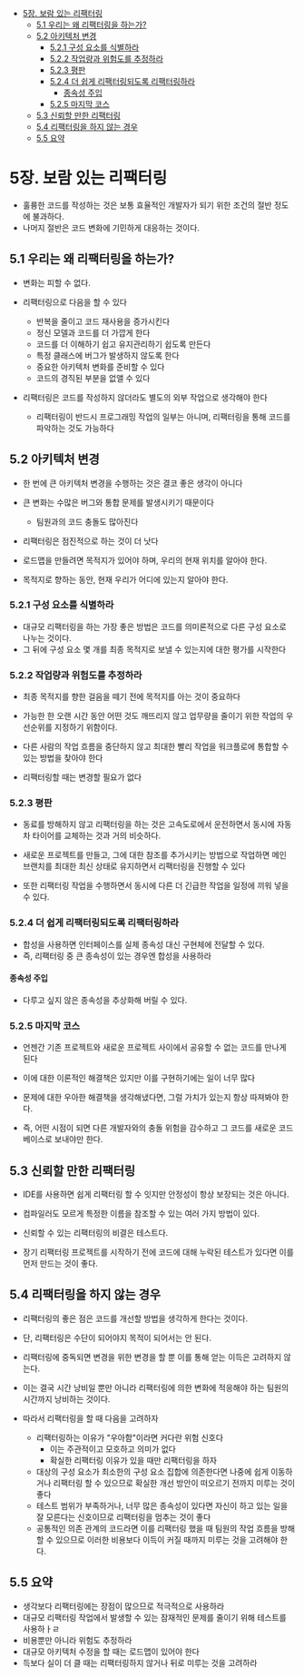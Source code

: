 - [5장. 보람 있는 리팩터링](#5---)
    - [5.1 우리는 왜 리팩터링을 하는가?](#51----)
    - [5.2 아키텍처 변경](#52--)
        - [5.2.1 구성 요소를 식별하라](#521---)
        - [5.2.2 작업량과 위험도를 추정하라](#522---)
        - [5.2.3 평판](#523-)
        - [5.2.4 더 쉽게 리팩터링되도록 리팩터링하라](#524----)
            - [종속성 주입](#-)
        - [5.2.5 마지막 코스](#525--)
    - [5.3 신뢰할 만한 리팩터링](#53---)
    - [5.4 리팩터링을 하지 않는 경우](#54----)
    - [5.5 요약](#55-)

# 5장. 보람 있는 리팩터링

- 훌륭한 코드를 작성하는 것은 보통 효율적인 개발자가 되기 위한 조건의 절반 정도에 불과하다.
- 나머지 절반은 코드 변화에 기민하게 대응하는 것이다.

## 5.1 우리는 왜 리팩터링을 하는가?

- 변화는 피할 수 없다.
- 리팩터링으로 다음을 할 수 있다
    - 반복을 줄이고 코드 재사용을 증가시킨다
    - 정신 모델과 코드를 더 가깝게 한다
    - 코드를 더 이해하기 쉽고 유지관리하기 쉽도록 만든다
    - 특정 클래스에 버그가 발생하지 않도록 한다
    - 중요한 아키텍처 변화를 준비할 수 있다
    - 코드의 경직된 부분을 없앨 수 있다


- 리팩터링은 코드를 작성하지 않더라도 별도의 외부 작업으로 생각해야 한다
    - 리팩터링이 반드시 프로그래밍 작업의 일부는 아니며, 리팩터링을 통해 코드를 파악하는 것도 가능하다

## 5.2 아키텍처 변경

- 한 번에 큰 아키텍처 변경을 수행하는 것은 결코 좋은 생각이 아니다
- 큰 변화는 수많은 버그와 통합 문제를 발생시키기 때문이다
    - 팀원과의 코드 충돌도 많아진다
- 리팩터링은 점진적으로 하는 것이 더 낫다


- 로드맵을 만들려면 목적지가 있어야 하며, 우리의 현재 위치를 알아야 한다.
- 목적지로 향하는 동안, 현재 우리가 어디에 있는지 알아야 한다.

### 5.2.1 구성 요소를 식별하라

- 대규모 리팩터링을 하는 가장 좋은 방법은 코드를 의미론적으로 다른 구성 요소로 나누는 것이다.
- 그 뒤에 구성 요소 몇 개를 최종 목적지로 보낼 수 있는지에 대한 평가를 시작한다

### 5.2.2 작업량과 위험도를 추정하라

- 최종 목적지를 향한 걸음을 떼기 전에 목적지를 아는 것이 중요하다
- 가능한 한 오랜 시간 동안 어떤 것도 깨뜨리지 않고 업무량을 줄이기 위한 작업의 우선순위를 지정하기 위함이다.
- 다른 사람의 작업 흐름을 중단하지 않고 최대한 빨리 작업을 워크플로에 통합할 수 있는 방법을 찾아야 한다


- 리팩터링할 때는 변경할 필요가 없다

### 5.2.3 평판

- 동료를 방해하지 않고 리팩터링을 하는 것은 고속도로에서 운전하면서 동시에 자동차 타이어를 교체하는 것과 거의 비슷하다.


- 새로운 프로젝트를 만들고, 그에 대한 참조를 추가시키는 방법으로 작업하면 메인 브랜치를 최대한 최신 상태로 유지하면서 리팩터링을 진행할 수 있다
- 또한 리팩터링 작업을 수행하면서 동시에 다른 더 긴급한 작업을 일정에 끼워 넣을 수 있다.

### 5.2.4 더 쉽게 리팩터링되도록 리팩터링하라

- 합성을 사용하면 인터페이스를 실제 종속성 대신 구현체에 전달할 수 있다.
- 즉, 리팩터링 중 큰 종속성이 있는 경우엔 합성을 사용하라

#### 종속성 주입

- 다루고 싶지 않은 종속성을 추상화해 버릴 수 있다.

### 5.2.5 마지막 코스

- 언젠간 기존 프로젝트와 새로운 프로젝트 사이에서 공유할 수 없는 코드를 만나게 된다
- 이에 대한 이론적인 해결책은 있지만 이를 구현하기에는 일이 너무 많다
- 문제에 대한 우아한 해결책을 생각해냈다면, 그럴 가치가 있는지 항상 따져봐야 한다.


- 즉, 어떤 시점이 되면 다른 개발자와의 충돌 위험을 감수하고 그 코드를 새로운 코드 베이스로 보내야만 한다.

## 5.3 신뢰할 만한 리팩터링

- IDE를 사용하면 쉽게 리팩터링 할 수 잇지만 안정성이 항상 보장되는 것은 아니다.
- 컴파일러도 모르게 특정한 이름을 참조할 수 있는 여러 가지 방법이 있다.


- 신뢰할 수 있는 리팩터링의 비결은 테스트다.
- 장기 리팩터링 프로젝트를 시작하기 전에 코드에 대해 누락된 테스트가 있다면 이를 먼저 만드는 것이 좋다.

## 5.4 리팩터링을 하지 않는 경우

- 리팩터링의 좋은 점은 코드를 개선할 방법을 생각하게 한다는 것이다.
- 단, 리팩터링은 수단이 되어야지 목적이 되어서는 안 된다.


- 리팩터링에 중독되면 변경을 위한 변경을 할 뿐 이를 통해 얻는 이득은 고려하지 않는다.
- 이는 결국 시간 낭비일 뿐만 아니라 리팩터링에 의한 변화에 적응해야 하는 팀원의 시간까지 낭비하는 것이다.


- 따라서 리팩터링을 할 때 다음을 고려하자
    - 리팩터링하는 이유가 "우아함"이라면 커다란 위험 신호다
        - 이는 주관적이고 모호하고 의미가 없다
        - 확실한 리팩터링 이유가 있을 때만 리팩터링을 하자
    - 대상의 구성 요소가 최소한의 구성 요소 집합에 의존한다면 나중에 쉽게 이동하거나 리팩터링 할 수 있으므로 확실한 개선 방안이 떠오르기 전까지 미루는 것이 좋다
    - 테스트 범위가 부족하거나, 너무 많은 종속성이 있다면 자신이 하고 있는 일을 잘 모른다는 신호이므로 리팩터링을 멈추는 것이 좋다
    - 공통적인 의존 관계의 코드라면 이를 리팩터링 했을 때 팀원의 작업 흐름을 방해할 수 있으므로 이러한 비용보다 이득이 커질 때까지 미루는 것을 고려해야 한다.

## 5.5 요약

- 생각보다 리팩터링에는 장점이 많으므로 적극적으로 사용하라
- 대규모 리팩터링 작업에서 발생할 수 있는 잠재적인 문제를 줄이기 위해 테스트를 사용하ㅏㄹ
- 비용뿐만 아니라 위험도 추정하라
- 대규모 아키텍처 수정을 할 때는 로드맵이 있어야 한다
- 득보다 실이 더 클 때는 리팩터링하지 않거나 뒤로 미루는 것을 고려하라

